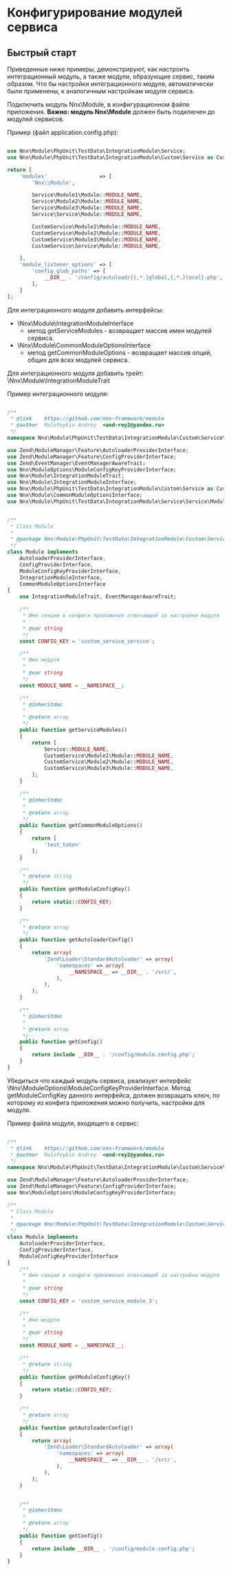 # Конфигурирование модулей сервиса

## Быстрый старт

Приведенные ниже примеры, демонстрируют, как настроить интеграционный модуль, а также модули, образующие сервис, таким
образом. Что бы настройки интеграционного модуля, автоматически были применены, к аналогичным настройкам модуля сервиса.

Подключить модуль Nnx\Module, в конфигурационном файле приложения. **Важно: модуль Nnx\Module** должен быть подключен до
модулей сервисов.

Пример (файл application.config.php):

```php

use Nnx\Module\PhpUnit\TestData\IntegrationModule\Service;
use Nnx\Module\PhpUnit\TestData\IntegrationModule\Custom\Service as CustomService;

return [
    'modules'                 => [
        'Nnx\\Module',

        Service\Module1\Module::MODULE_NAME,
        Service\Module2\Module::MODULE_NAME,
        Service\Module3\Module::MODULE_NAME,
        Service\Service\Module::MODULE_NAME,

        CustomService\Module1\Module::MODULE_NAME,
        CustomService\Module2\Module::MODULE_NAME,
        CustomService\Module3\Module::MODULE_NAME,
        CustomService\Service\Module::MODULE_NAME,

    ],
    'module_listener_options' => [
        'config_glob_paths' => [
            __DIR__ . '/config/autoload/{{,*.}global,{,*.}local}.php',
        ],
    ]
];

```

Для интеграционного модуля добавить интерфейсы:

- \Nnx\Module\IntegrationModuleInterface
    - метод getServiceModules - возвращает массив имен модулей сервиса.
- \Nnx\Module\CommonModuleOptionsInterface
    - метод getCommonModuleOptions - возвращает массив опций, общих для всех модулей сервиса.

Для интеграционного модуля добавить трейт: \Nnx\Module\IntegrationModuleTrait

Пример интеграционного модуля:

```php

/**
 * @link    https://github.com/nnx-framework/module
 * @author  Malofeykin Andrey  <and-rey2@yandex.ru>
 */
namespace Nnx\Module\PhpUnit\TestData\IntegrationModule\Custom\Service\Service;

use Zend\ModuleManager\Feature\AutoloaderProviderInterface;
use Zend\ModuleManager\Feature\ConfigProviderInterface;
use Zend\EventManager\EventManagerAwareTrait;
use Nnx\ModuleOptions\ModuleConfigKeyProviderInterface;
use Nnx\Module\IntegrationModuleTrait;
use Nnx\Module\IntegrationModuleInterface;
use Nnx\Module\PhpUnit\TestData\IntegrationModule\Custom\Service as CustomService;
use Nnx\Module\CommonModuleOptionsInterface;
use Nnx\Module\PhpUnit\TestData\IntegrationModule\Service\Service\Module as Service;


/**
 * Class Module
 *
 * @package Nnx\Module\PhpUnit\TestData\IntegrationModule\Custom\Service\Service
 */
class Module implements
    AutoloaderProviderInterface,
    ConfigProviderInterface,
    ModuleConfigKeyProviderInterface,
    IntegrationModuleInterface,
    CommonModuleOptionsInterface
{
    use IntegrationModuleTrait, EventManagerAwareTrait;

    /**
     * Имя секции в конфиги приложения отвечающей за настройки модуля
     *
     * @var string
     */
    const CONFIG_KEY = 'custom_service_service';

    /**
     * Имя модуля
     *
     * @var string
     */
    const MODULE_NAME = __NAMESPACE__;

    /**
     * @inheritdoc
     *
     * @return array
     */
    public function getServiceModules()
    {
        return [
            Service::MODULE_NAME,
            CustomService\Module1\Module::MODULE_NAME,
            CustomService\Module2\Module::MODULE_NAME,
            CustomService\Module3\Module::MODULE_NAME,
        ];
    }

    /**
     * @inheritdoc
     *
     * @return array
     */
    public function getCommonModuleOptions()
    {
        return [
            'test_token'
        ];
    }

    /**
     * @return string
     */
    public function getModuleConfigKey()
    {
        return static::CONFIG_KEY;
    }

    /**
     * @return array
     */
    public function getAutoloaderConfig()
    {
        return array(
            'Zend\Loader\StandardAutoloader' => array(
                'namespaces' => array(
                    __NAMESPACE__ => __DIR__ . '/src/',
                ),
            ),
        );
    }

    /**
     * @inheritdoc
     *
     * @return array
     */
    public function getConfig()
    {
        return include __DIR__ . '/config/module.config.php';
    }
} 
```

Убедиться что каждый модуль сервиса, реализует интерфейс \Nnx\ModuleOptions\ModuleConfigKeyProviderInterface.
Метод getModuleConfigKey данного интерфейса, должен возвращать ключ, по которому из конфига приложения можно получить,
настройки для модуля.

Пример файла модуля, входящего в сервис:

```php

/**
 * @link    https://github.com/nnx-framework/module
 * @author  Malofeykin Andrey  <and-rey2@yandex.ru>
 */
namespace Nnx\Module\PhpUnit\TestData\IntegrationModule\Custom\Service\Module3;

use Zend\ModuleManager\Feature\AutoloaderProviderInterface;
use Zend\ModuleManager\Feature\ConfigProviderInterface;
use Nnx\ModuleOptions\ModuleConfigKeyProviderInterface;

/**
 * Class Module
 *
 * @package Nnx\Module\PhpUnit\TestData\IntegrationModule\Custom\Service\Module3
 */
class Module implements
    AutoloaderProviderInterface,
    ConfigProviderInterface,
    ModuleConfigKeyProviderInterface
{
    /**
     * Имя секции в конфиги приложения отвечающей за настройки модуля
     *
     * @var string
     */
    const CONFIG_KEY = 'custom_service_module_3';

    /**
     * Имя модуля
     *
     * @var string
     */
    const MODULE_NAME = __NAMESPACE__;

    /**
     * @return string
     */
    public function getModuleConfigKey()
    {
        return static::CONFIG_KEY;
    }

    /**
     * @return array
     */
    public function getAutoloaderConfig()
    {
        return array(
            'Zend\Loader\StandardAutoloader' => array(
                'namespaces' => array(
                    __NAMESPACE__ => __DIR__ . '/src/',
                ),
            ),
        );
    }


    /**
     * @inheritdoc
     *
     * @return array
     */
    public function getConfig()
    {
        return include __DIR__ . '/config/module.config.php';
    }
} 


```

